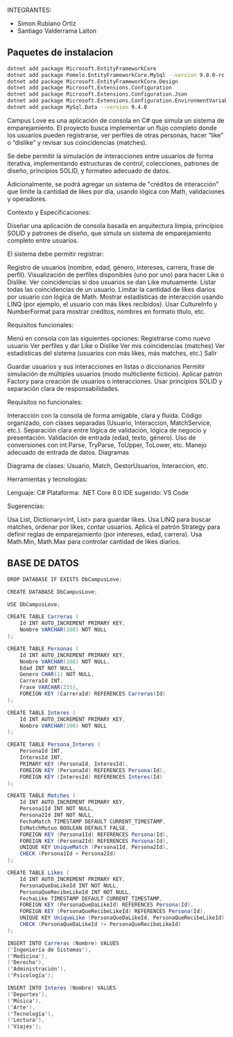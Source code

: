 INTEGRANTES:

- Simon Rubiano Ortiz
- Santiago Valderrama Laiton

## Paquetes de instalacion

```bash
dotnet add package Microsoft.EntityFrameworkCore
dotnet add package Pomelo.EntityFrameworkCore.MySql --version 9.0.0-rc.1.efcore.9.0.0
dotnet add package Microsoft.EntityFrameworkCore.Design
dotnet add package Microsoft.Extensions.Configuration
dotnet add package Microsoft.Extensions.Configuration.Json
dotnet add package Microsoft.Extensions.Configuration.EnvironmentVariables
dotnet add package MySql.Data --version 9.4.0
```

Campus Love es una aplicación de consola en C# que simula un sistema de emparejamiento. El proyecto busca implementar un flujo completo donde los usuarios pueden registrarse, ver perfiles de otras personas, hacer “like” o “dislike” y revisar sus coincidencias (matches). 



﻿﻿Se debe permitir la simulación de interacciones entre usuarios de forma iterativa, implementando estructuras de control, colecciones, patrones de diseño, principios SOLID, y formateo adecuado de datos.



Adicionalmente, se podrá agregar un sistema de "créditos de interacción" que limite la cantidad de likes por día, usando lógica con Math, validaciones y operadores.



Contexto y Especificaciones:



Diseñar una aplicación de consola basada en arquitectura limpia, principios SOLID y patrones de diseño, que simula un sistema de emparejamiento completo entre usuarios.

El sistema debe permitir registrar:

Registro de usuarios (nombre, edad, género, intereses, carrera, frase de perfil).
Visualización de perfiles disponibles (uno por uno) para hacer Like o Dislike.
Ver coincidencias si dos usuarios se dan Like mutuamente.
Listar todas las coincidencias de un usuario.
Limitar la cantidad de likes diarios por usuario con lógica de Math.
Mostrar estadísticas de interacción usando LINQ (por ejemplo, el usuario con más likes recibidos).
Usar CultureInfo y NumberFormat para mostrar créditos, nombres en formato título, etc.


Requisitos funcionales:



Menú en consola con las siguientes opciones:
Registrarse como nuevo usuario
Ver perfiles y dar Like o Dislike
Ver mis coincidencias (matches)
Ver estadísticas del sistema (usuarios con más likes, más matches, etc.)
Salir


Guardar usuarios y sus interacciones en listas o diccionarios
Permitir simulación de múltiples usuarios (modo multicliente ficticio).
Aplicar patrón Factory para creación de usuarios o interacciones.
Usar principios SOLID y separación clara de responsabilidades.


Requisitos no funcionales:



Interacción con la consola de forma amigable, clara y fluida.
Código organizado, con clases separadas (Usuario, Interaccion, MatchService, etc.).
Separación clara entre lógica de validación, lógica de negocio y presentación.
Validación de entrada (edad, texto, género).
Uso de conversiones con int.Parse, TryParse, ToUpper, ToLower, etc.
Manejo adecuado de entrada de datos.
Diagramas



Diagrama de clases: Usuario, Match, GestorUsuarios, Interaccion, etc.


Herramientas y tecnologías:

Lenguaje: C#
Plataforma: .NET Core 8.0
IDE sugerido: VS Code


Sugerencias:

Usa List<Usuario>, Dictionary<int, List<int>> para guardar likes.
Usa LINQ para buscar matches, ordenar por likes, contar usuarios.
Aplica el patrón Strategy para definir reglas de emparejamiento (por intereses, edad, carrera).
Usa Math.Min, Math.Max para controlar cantidad de likes diarios.

## BASE DE DATOS

```cs
DROP DATABASE IF EXISTS DbCampusLove;

CREATE DATABASE DbCampusLove;

USE DbCampusLove;

CREATE TABLE Carreras (
    Id INT AUTO_INCREMENT PRIMARY KEY,
    Nombre VARCHAR(100) NOT NULL
);

CREATE TABLE Personas (
    Id INT AUTO_INCREMENT PRIMARY KEY,
    Nombre VARCHAR(100) NOT NULL,
    Edad INT NOT NULL,
    Genero CHAR(1) NOT NULL,
    CarreraId INT,
    Frase VARCHAR(255),
    FOREIGN KEY (CarreraId) REFERENCES Carreras(Id)
);

CREATE TABLE Interes (
    Id INT AUTO_INCREMENT PRIMARY KEY,
    Nombre VARCHAR(100) NOT NULL
);

CREATE TABLE Persona_Interes (
    PersonaId INT,
    InteresId INT,
    PRIMARY KEY (PersonaId, InteresId),
    FOREIGN KEY (PersonaId) REFERENCES Persona(Id),
    FOREIGN KEY (InteresId) REFERENCES Interes(Id)
);

CREATE TABLE Matches (
    Id INT AUTO_INCREMENT PRIMARY KEY,
    Persona1Id INT NOT NULL,
    Persona2Id INT NOT NULL,
    FechaMatch TIMESTAMP DEFAULT CURRENT_TIMESTAMP,
    EsMatchMutuo BOOLEAN DEFAULT FALSE,
    FOREIGN KEY (Persona1Id) REFERENCES Persona(Id),
    FOREIGN KEY (Persona2Id) REFERENCES Persona(Id),
    UNIQUE KEY UniqueMatch (Persona1Id, Persona2Id),
    CHECK (Persona1Id < Persona2Id)
);

CREATE TABLE Likes (
    Id INT AUTO_INCREMENT PRIMARY KEY,
    PersonaQueDaLikeId INT NOT NULL,
    PersonaQueRecibeLikeId INT NOT NULL,
    FechaLike TIMESTAMP DEFAULT CURRENT_TIMESTAMP,
    FOREIGN KEY (PersonaQueDaLikeId) REFERENCES Persona(Id),
    FOREIGN KEY (PersonaQueRecibeLikeId) REFERENCES Persona(Id),
    UNIQUE KEY UniqueLike (PersonaQueDaLikeId, PersonaQueRecibeLikeId),
    CHECK (PersonaQueDaLikeId != PersonaQueRecibeLikeId)
);

INSERT INTO Carreras (Nombre) VALUES 
('Ingeniería de Sistemas'),
('Medicina'),
('Derecho'),
('Administración'),
('Psicología');

INSERT INTO Interes (Nombre) VALUES 
('Deportes'),
('Música'),
('Arte'),
('Tecnología'),
('Lectura'),
('Viajes');
```